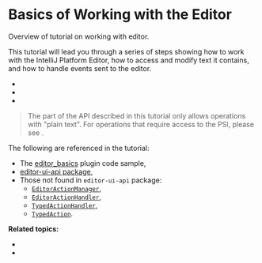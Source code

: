 <!-- Copyright 2000-2023 JetBrains s.r.o. and contributors. Use of this source code is governed by the Apache 2.0 license. -->

# Basics of Working with the Editor

<link-summary>Overview of tutorial on working with editor.</link-summary>

This tutorial will lead you through a series of steps showing how to work with the IntelliJ Platform Editor, how to access and modify text it contains, and how to handle events sent to the editor.
* [](working_with_text.md)
* [](coordinates_system.md)
* [](editor_events.md)

> The part of the API described in this tutorial only allows operations with "plain text".
> For operations that require access to the PSI, please see [](psi.md).

The following are referenced in the tutorial:
* The [editor_basics](%gh-sdk-samples%/editor_basics/) plugin code sample,
* [editor-ui-api package](%gh-ic%/platform/editor-ui-api),
* Those not found in `editor-ui-api` package:
  * [`EditorActionManager`](%gh-ic%/platform/platform-api/src/com/intellij/openapi/editor/actionSystem/EditorActionManager.java),
  * [`EditorActionHandler`](%gh-ic%/platform/platform-api/src/com/intellij/openapi/editor/actionSystem/EditorActionHandler.java),
  * [`TypedActionHandler`](%gh-ic%/platform/platform-api/src/com/intellij/openapi/editor/actionSystem/TypedActionHandler.java),
  * [`TypedAction`](%gh-ic%/platform/platform-api/src/com/intellij/openapi/editor/actionSystem/TypedAction.java).

**Related topics:**
* [](basic_action_system.md)
* [](general_threading_rules.md)
